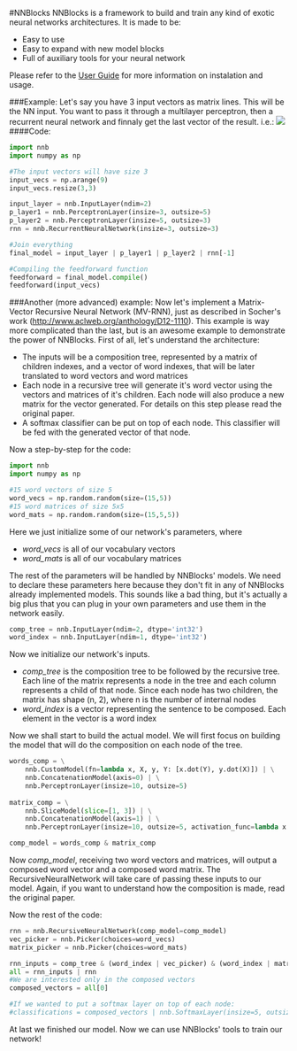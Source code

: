#NNBlocks
NNBlocks is a framework to build and train any kind of exotic neural networks architectures. It is made to be:
* Easy to use
* Easy to expand with new model blocks
* Full of auxiliary tools for your neural network

Please refer to the [User Guide](https://github.com/NNBlocks/NNBlocks/wiki/User-Guide) for more information on instalation and usage.

###Example:
Let's say you have 3 input vectors as matrix lines. This will be the NN input.
You want to pass it through a multilayer perceptron, then a recurrent neural network and  finnaly get the last vector of the result. i.e.:
![](http://i.imgur.com/W7pr3iL.png?1)
####Code:
```python
import nnb
import numpy as np

#The input vectors will have size 3
input_vecs = np.arange(9)
input_vecs.resize(3,3)

input_layer = nnb.InputLayer(ndim=2)
p_layer1 = nnb.PerceptronLayer(insize=3, outsize=5)
p_layer2 = nnb.PerceptronLayer(insize=5, outsize=3)
rnn = nnb.RecurrentNeuralNetwork(insize=3, outsize=3)

#Join everything
final_model = input_layer | p_layer1 | p_layer2 | rnn[-1]

#Compiling the feedforward function
feedforward = final_model.compile()
feedforward(input_vecs)
```

###Another (more advanced) example:
Now let's implement a Matrix-Vector Recursive Neural Network (MV-RNN), just as described in Socher's work (http://www.aclweb.org/anthology/D12-1110). This example is way more complicated than the last, but is an awesome example to demonstrate the power of NNBlocks.
First of all, let's understand the architecture:
* The inputs will be a composition tree, represented by a matrix of children indexes, and a vector of word indexes, that will be later translated to word vectors and word matrices
* Each node in a recursive tree will generate it's word vector using the vectors and matrices of it's children. Each node will also produce a new matrix for the vector generated. For details on this step please read the original paper.
* A softmax classifier can be put on top of each node. This classifier will be fed with the generated vector of that node.

Now a step-by-step for the code:

```python
import nnb
import numpy as np

#15 word vectors of size 5
word_vecs = np.random.random(size=(15,5))
#15 word matrices of size 5x5
word_mats = np.random.random(size=(15,5,5))
```
Here we just initialize some of our network's parameters, where
* _word_vecs_ is all of our vocabulary vectors
* _word_mats_ is all of our vocabulary matrices

The rest of the parameters will be handled by NNBlocks' models. We need to declare these parameters here because they don't fit in any of NNBlocks already implemented models. This sounds like a bad thing, but it's actually a big plus that you can plug in your own parameters and use them in the network easily.

```python
comp_tree = nnb.InputLayer(ndim=2, dtype='int32')
word_index = nnb.InputLayer(ndim=1, dtype='int32')
```

Now we initialize our network's inputs.
* _comp_tree_ is the composition tree to be followed by the recursive tree. Each line of the matrix represents a node in the tree and each column represents a child of that node. Since each node has two children, the matrix has shape (n, 2), where n is the number of internal nodes
* _word_index_ is a vector representing the sentence to be composed. Each element in the vector is a word index

Now we shall start to build the actual model. We will first focus on building the model that will do the composition on each node of the tree.

```python
words_comp = \
    nnb.CustomModel(fn=lambda x, X, y, Y: [x.dot(Y), y.dot(X)]) | \
    nnb.ConcatenationModel(axis=0) | \
    nnb.PerceptronLayer(insize=10, outsize=5)
    
matrix_comp = \
    nnb.SliceModel(slice=[1, 3]) | \
    nnb.ConcatenationModel(axis=1) | \
    nnb.PerceptronLayer(insize=10, outsize=5, activation_func=lambda x: x)

comp_model = words_comp & matrix_comp
```
Now _comp_model_, receiving two word vectors and matrices, will output a composed word vector and a composed word matrix. The RecursiveNeuralNetwork will take care of passing these inputs to our model. Again, if you want to understand how the composition is made, read the original paper.

Now the rest of the code:

```python
rnn = nnb.RecursiveNeuralNetwork(comp_model=comp_model)
vec_picker = nnb.Picker(choices=word_vecs)
matrix_picker = nnb.Picker(choices=word_mats)

rnn_inputs = comp_tree & (word_index | vec_picker) & (word_index | matrix_picker)
all = rnn_inputs | rnn
#We are interested only in the composed vectors
composed_vectors = all[0]

#If we wanted to put a softmax layer on top of each node:
#classifications = composed_vectors | nnb.SoftmaxLayer(insize=5, outsize=NUM_CLASSES)
```

At last we finished our model. Now we can use NNBlocks' tools to train our network!

